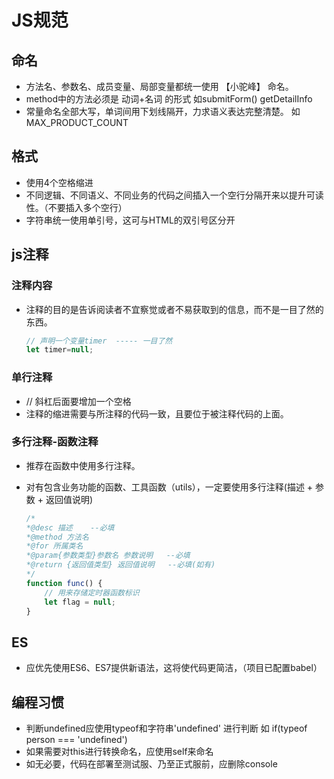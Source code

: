 # JS规范

## 命名
* 方法名、参数名、成员变量、局部变量都统一使用 【小驼峰】 命名。
* method中的方法必须是 动词+名词 的形式 如submitForm() getDetailInfo
* 常量命名全部大写，单词间用下划线隔开，力求语义表达完整清楚。 如MAX_PRODUCT_COUNT
## 格式
* 使用4个空格缩进
* 不同逻辑、不同语义、不同业务的代码之间插入一个空行分隔开来以提升可读性。（不要插入多个空行）
* 字符串统一使用单引号，这可与HTML的双引号区分开

## js注释
### 注释内容
* 注释的目的是告诉阅读者不宜察觉或者不易获取到的信息，而不是一目了然的东西。
    ```js
    // 声明一个变量timer  ----- 一目了然
    let timer=null;
    ```
### 单行注释

* // 斜杠后面要增加一个空格
* 注释的缩进需要与所注释的代码一致，且要位于被注释代码的上面。
### 多行注释-函数注释
* 推荐在函数中使用多行注释。
* 对有包含业务功能的函数、工具函数（utils），一定要使用多行注释(描述 + 参数 + 返回值说明)
  
    ```js
    /*
    *@desc 描述    --必填
    *@method 方法名
    *@for 所属类名
    *@param{参数类型}参数名 参数说明   --必填
    *@return {返回值类型} 返回值说明   --必填(如有)
    */
    function func() {
        // 用来存储定时器函数标识
        let flag = null;
    }
    ```
## ES
* 应优先使用ES6、ES7提供新语法，这将使代码更简洁，（项目已配置babel）
## 编程习惯
* 判断undefined应使用typeof和字符串'undefined' 进行判断 如 if(typeof person === 'undefined')
* 如果需要对this进行转换命名，应使用self来命名
* 如无必要，代码在部署至测试服、乃至正式服前，应删除console
